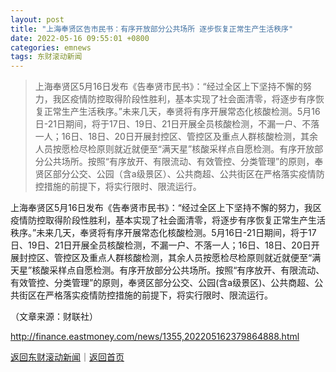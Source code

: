 ```yaml
---
layout: post
title: "上海奉贤区告市民书：有序开放部分公共场所 逐步恢复正常生产生活秩序"
date: 2022-05-16 09:55:01 +0800
categories: emnews
tags: 东财滚动新闻
---
```

> 上海奉贤区5月16日发布《告奉贤市民书》：“经过全区上下坚持不懈的努力，我区疫情防控取得阶段性胜利，基本实现了社会面清零，将逐步有序恢复正常生产生活秩序。”未来几天，奉贤将有序开展常态化核酸检测。5月16日-21日期间，将于17日、19日、21日开展全员核酸检测，不漏一户、不落一人；16日、18日、20日开展封控区、管控区及重点人群核酸检测，其余人员按愿检尽检原则就近就便至“满天星”核酸采样点自愿检测。有序开放部分公共场所。按照“有序放开、有限流动、有效管控、分类管理”的原则，奉贤区部分公交、公园（含a级景区）、公共商超、公共街区在严格落实疫情防控措施的前提下，将实行限时、限流运行。

<p>上海奉贤区5月16日发布《告奉贤市民书》：“经过全区上下坚持不懈的努力，我区疫情防控取得阶段性胜利，基本实现了社会面清零，将逐步有序恢复正常生产生活秩序。”未来几天，奉贤将有序开展常态化核酸检测。5月16日-21日期间，将于17日、19日、21日开展全员核酸检测，不漏一户、不落一人；16日、18日、20日开展封控区、管控区及重点人群核酸检测，其余人员按愿检尽检原则就近就便至“满天星”核酸采样点自愿检测。有序开放部分公共场所。按照“有序放开、有限流动、有效管控、分类管理”的原则，奉贤区部分公交、公园(含a级景区)、公共商超、公共街区在严格落实疫情防控措施的前提下，将实行限时、限流运行。</p><p class="em_media">（文章来源：财联社）</p>

<http://finance.eastmoney.com/news/1355,202205162379864888.html>

[返回东财滚动新闻](//finews.withounder.com/emnews/)｜[返回首页](//finews.withounder.com/)